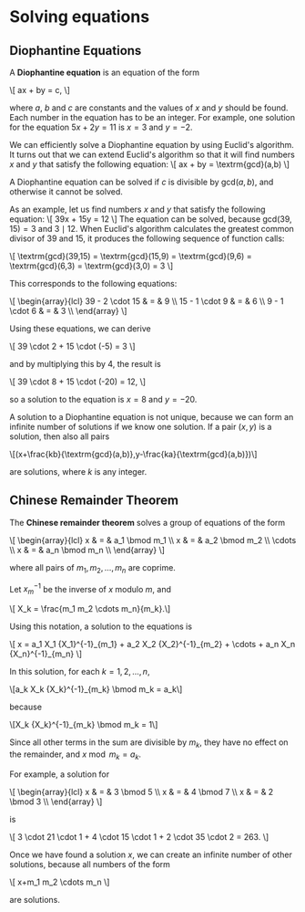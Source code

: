 # Solving equations

## Diophantine Equations

A **Diophantine equation**
is an equation of the form

\\[ ax + by = c, \\]

where $a$, $b$ and $c$ are constants
and the values of $x$ and $y$ should be found.
Each number in the equation has to be an integer.
For example, one solution for the equation
$5x+2y=11$ is $x=3$ and $y=-2$.

We can efficiently solve a Diophantine equation
by using Euclid's algorithm.
It turns out that we can extend Euclid's algorithm
so that it will find numbers $x$ and $y$
that satisfy the following equation:
\\[
ax + by = \\textrm{gcd}(a,b)
\\]

A Diophantine equation can be solved if
$c$ is divisible by
$\textrm{gcd}(a,b)$,
and otherwise it cannot be solved.

As an example, let us find numbers $x$ and $y$
that satisfy the following equation:
\\[
39x + 15y = 12
\\]
The equation can be solved, because
$\textrm{gcd}(39,15)=3$ and $3 \mid 12$.
When Euclid's algorithm calculates the
greatest common divisor of 39 and 15,
it produces the following sequence of function calls:

\\[
\\textrm{gcd}(39,15) = \\textrm{gcd}(15,9)
= \\textrm{gcd}(9,6) = \\textrm{gcd}(6,3)
= \\textrm{gcd}(3,0) = 3
\\]

This corresponds to the following equations:

\\[
\\begin{array}{lcl}
39 - 2 \\cdot 15 & = & 9 \\\\
15 - 1 \\cdot 9 & = & 6 \\\\
9 - 1 \\cdot 6 & = & 3 \\\\
\\end{array}
\\]

Using these equations, we can derive

\\[
39 \\cdot 2 + 15 \\cdot (-5) = 3
\\]

and by multiplying this by 4, the result is

\\[
39 \\cdot 8 + 15 \\cdot (-20) = 12,
\\]

so a solution to the equation is
$x=8$ and $y=-20$.

A solution to a Diophantine equation is not unique,
because we can form an infinite number of solutions
if we know one solution.
If a pair $(x,y)$ is a solution, then also all pairs

\\[(x+\\frac{kb}{\\textrm{gcd}(a,b)},y-\\frac{ka}{\\textrm{gcd}(a,b)})\\]

are solutions, where $k$ is any integer.

## Chinese Remainder Theorem

The **Chinese remainder theorem** solves
a group of equations of the form

\\[
\\begin{array}{lcl}
x & = & a_1 \\bmod m_1 \\\\
x & = & a_2 \\bmod m_2 \\\\
\\cdots \\\\
x & = & a_n \\bmod m_n \\\\
\\end{array}
\\]

where all pairs of $m_1,m_2,\ldots,m_n$ are coprime.

Let $x^{-1}_m$ be the inverse of $x$ modulo $m$, and

\\[ X_k = \\frac{m_1 m_2 \\cdots m_n}{m_k}.\\]

Using this notation, a solution to the equations is

\\[
x = a_1 X_1 {X_1}^{-1}\_{m_1} + a_2 X_2 {X_2}^{-1}\_{m_2} + \\cdots + a_n X_n {X_n}^{-1}\_{m_n}
\\]

In this solution, for each $k=1,2,\ldots,n$,

\\[a_k X_k {X_k}^{-1}_{m_k} \\bmod m_k = a_k\\]

because

\\[X_k {X_k}^{-1}_{m_k} \\bmod m_k = 1\\]

Since all other terms in the sum are divisible by $m_k$,
they have no effect on the remainder,
and $x \bmod m_k = a_k$.

For example, a solution for

\\[
\\begin{array}{lcl}
x & = & 3 \\bmod 5 \\\\
x & = & 4 \\bmod 7 \\\\
x & = & 2 \\bmod 3 \\\\
\\end{array}
\\]

is

\\[
3 \\cdot 21 \\cdot 1 + 4 \\cdot 15 \\cdot 1 + 2 \\cdot 35 \\cdot 2 = 263.
\\]

Once we have found a solution $x$,
we can create an infinite number of other solutions,
because all numbers of the form

\\[
x+m_1 m_2 \\cdots m_n
\\]

are solutions.
